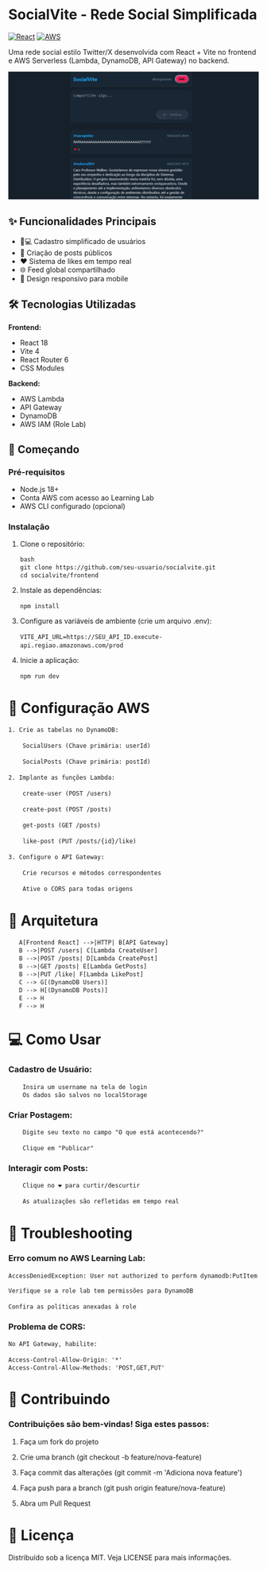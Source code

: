 # SocialVite - Rede Social Simplificada

[![React](https://img.shields.io/badge/React-18.2.0-blue)](https://react.dev/)
[![AWS](https://img.shields.io/badge/AWS-Learning%20Lab-orange)](https://aws.amazon.com/education/awseducate/)

Uma rede social estilo Twitter/X desenvolvida com React + Vite no frontend e AWS Serverless (Lambda, DynamoDB, API Gateway) no backend.

![Preview da Aplicação](screenshot.png) <!-- Adicione uma screenshot depois -->

## ✨ Funcionalidades Principais

- 🧑💻 Cadastro simplificado de usuários
- 📝 Criação de posts públicos
- ❤️ Sistema de likes em tempo real
- 🌐 Feed global compartilhado
- 📱 Design responsivo para mobile

## 🛠 Tecnologias Utilizadas

**Frontend:**
- React 18
- Vite 4
- React Router 6
- CSS Modules

**Backend:**
- AWS Lambda
- API Gateway
- DynamoDB
- AWS IAM (Role Lab)

## 🚀 Começando

### Pré-requisitos
- Node.js 18+
- Conta AWS com acesso ao Learning Lab
- AWS CLI configurado (opcional)

### Instalação

1. Clone o repositório:
    ```
    bash
    git clone https://github.com/seu-usuario/socialvite.git
    cd socialvite/frontend
    ```

2. Instale as dependências:

    ```npm install```

3. Configure as variáveis de ambiente (crie um arquivo .env):

    ```VITE_API_URL=https://SEU_API_ID.execute-api.regiao.amazonaws.com/prod```

4. Inicie a aplicação:

    ```npm run dev```

# 🔧 Configuração AWS

    1. Crie as tabelas no DynamoDB:

        SocialUsers (Chave primária: userId)

        SocialPosts (Chave primária: postId)

    2. Implante as funções Lambda:

        create-user (POST /users)

        create-post (POST /posts)

        get-posts (GET /posts)

        like-post (PUT /posts/{id}/like)

    3. Configure o API Gateway:

        Crie recursos e métodos correspondentes

        Ative o CORS para todas origens

# 🧠 Arquitetura

 ```graph TD
    A[Frontend React] -->|HTTP| B[API Gateway]
    B -->|POST /users| C[Lambda CreateUser]
    B -->|POST /posts| D[Lambda CreatePost]
    B -->|GET /posts| E[Lambda GetPosts]
    B -->|PUT /like| F[Lambda LikePost]
    C --> G[(DynamoDB Users)]
    D --> H[(DynamoDB Posts)]
    E --> H
    F --> H 
```

# 💻 Como Usar

### Cadastro de Usuário:

        Insira um username na tela de login
        Os dados são salvos no localStorage

### Criar Postagem:

        Digite seu texto no campo "O que está acontecendo?"

        Clique em "Publicar"

### Interagir com Posts:

        Clique no ❤️ para curtir/descurtir

        As atualizações são refletidas em tempo real

# 🚨 Troubleshooting

### Erro comum no AWS Learning Lab:

``` AccessDeniedException: User not authorized to perform dynamodb:PutItem ```

    Verifique se a role lab tem permissões para DynamoDB

    Confira as políticas anexadas à role

### Problema de CORS:

    No API Gateway, habilite:

    Access-Control-Allow-Origin: '*'
    Access-Control-Allow-Methods: 'POST,GET,PUT'

# 🤝 Contribuindo

### Contribuições são bem-vindas! Siga estes passos:

1. Faça um fork do projeto

2. Crie uma branch (git checkout -b feature/nova-feature)

3. Faça commit das alterações (git commit -m 'Adiciona nova feature')

4. Faça push para a branch (git push origin feature/nova-feature)

5. Abra um Pull Request

# 📄 Licença

Distribuído sob a licença MIT. Veja LICENSE para mais informações.